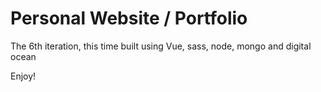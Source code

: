 # Personal Website / Portfolio

The 6th iteration, this time built using Vue, sass, node, mongo and digital ocean

Enjoy!
